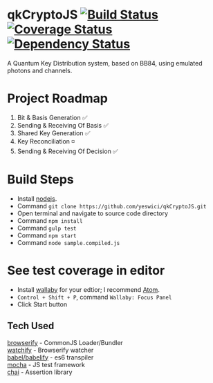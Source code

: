 # qkCryptoJS [![Build Status](https://travis-ci.org/Jakehp/qkCryptoJS.svg?branch=master)](https://travis-ci.org/Jakehp/qkCryptoJS) [![Coverage Status](https://coveralls.io/repos/Jakehp/qkCryptoJS/badge.svg?branch=master&service=github)](https://coveralls.io/github/Jakehp/qkCryptoJS?branch=master) [![Dependency Status](https://david-dm.org/Jakehp/qkCryptoJS.svg)](https://david-dm.org/Jakehp/qkCryptoJS)
A Quantum Key Distribution system, based on BB84, using emulated photons and channels.

# Project Roadmap
1. Bit & Basis Generation :white_check_mark:
2. Sending & Receiving Of Basis :white_check_mark:
3. Shared Key Generation :white_check_mark:
4. Key Reconciliation :white_medium_small_square:
5. Sending & Receiving Of Decision :white_check_mark:

# Build Steps
* Install [nodejs](http://nodejs.org/).
* Command ```git clone https://github.com/yeswici/qkCryptoJS.git```
* Open terminal and navigate to source code directory
* Command ```npm install```
* Command ```gulp test```
* Command ```npm start```
* Command ```node sample.compiled.js```

# See test coverage in editor
* Install [wallaby](http://wallabyjs.com/) for your edtior; I recommend [Atom](https://atom.io/).
* ```Control + Shift + P```, command ```Wallaby: Focus Panel```
* Click Start button

## Tech Used
[browserify](http://browserify.org/) - CommonJS Loader/Bundler  
[watchify](https://github.com/substack/watchify) - Browserify watcher  
[babel/babelify](https://babeljs.io/) - es6 transpiler  
[mocha](https://mochajs.org/) - JS test framework  
[chai](http://chaijs.com/) - Assertion library
